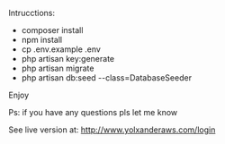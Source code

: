 Intrucctions:

- composer install
- npm install
- cp .env.example .env
- php artisan key:generate
- php artisan migrate
- php artisan db:seed --class=DatabaseSeeder

Enjoy

Ps: if you have any questions pls let me know 

See live version at: http://www.yolxanderaws.com/login
